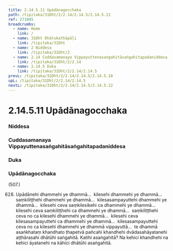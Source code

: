 ```yaml
---
title: 2.14.5.11 Upādānagocchaka
path: /tipitaka/31Dht/2/2.14/2.14.5/2.14.5.11
ref: 271045
breadcrumbs:
  - name: Home
    link: /
  - name: 31Dht Dhātukathāpāḷi
    link: /tipitaka/31Dht
  - name: 2 Niddesa
    link: /tipitaka/31Dht/2
  - name: 2.14 Cuddasamanaya Vippayuttenasaṅgahitāsaṅgahitapadaniddesa
    link: /tipitaka/31Dht/2/2.14
  - name: 2.14.5 Duka
    link: /tipitaka/31Dht/2/2.14/2.14.5
prevL: /tipitaka/31Dht/2/2.14/2.14.5/2.14.5.10
upL: /tipitaka/31Dht/2/2.14/2.14.5
nextL: /tipitaka/31Dht/2/2.14/2.14.5/2.14.5.12
---
```


# 2.14.5.11 Upādānagocchaka

### Niddesa

### Cuddasamanaya Vippayuttenasaṅgahitāsaṅgahitapadaniddesa

### Duka

### Upādānagocchaka

(507.)

628. Upādānehi dhammehi ye dhammā…  kilesehi dhammehi ye dhammā…  saṃkiliṭṭhehi dhammehi ye dhammā…  kilesasampayuttehi dhammehi ye dhammā…  kilesehi ceva saṃkilesikehi ca dhammehi ye dhammā…  kilesehi ceva saṃkiliṭṭhehi ca dhammehi ye dhammā…  saṃkiliṭṭhehi ceva no ca kilesehi dhammehi ye dhammā…  kilesehi ceva kilesasampayuttehi ca dhammehi ye dhammā…  kilesasampayuttehi ceva no ca kilesehi dhammehi ye dhammā vippayuttā…  te dhammā asaṅkhataṃ khandhato ṭhapetvā pañcahi khandhehi dvādasahāyatanehi aṭṭhārasahi dhātūhi saṅgahitā. Katihi asaṅgahitā? Na kehici khandhehi na kehici āyatanehi na kāhici dhātūhi asaṅgahitā.


